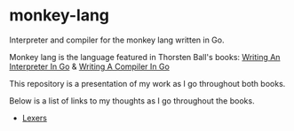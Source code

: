 # monkey-lang
Interpreter and compiler for the monkey lang written in Go.

Monkey lang is the language featured in Thorsten Ball's books: 
[Writing An Interpreter In Go](https://interpreterbook.com/) & [Writing A Compiler In Go](https://compilerbook.com/)

This repository is a presentation of my work as I go throughout both books.

Below is a list of links to my thoughts as I go throughout the books.
* [Lexers](https://github.com/Neshamon/monkey-lang/blob/main/what-I-learned/October%2010th%2C%202023.md)
